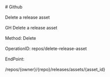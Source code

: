 <br>#     Github</br>
<br>Delete a release asset</br>
<br>GH Delete a release asset</br>
<br>Method: Delete</br>
<br>OperationID: repos/delete-release-asset</br>
<br>EndPoint:</br>
<br>/repos/{owner}/{repo}/releases/assets/{asset_id}</br>
